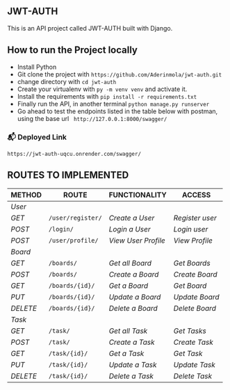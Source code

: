 ## JWT-AUTH

This is an API project called JWT-AUTH built with Django.

## How to run the Project locally

- Install Python
- Git clone the project with `https://github.com/Aderinmola/jwt-auth.git`
- change directory with `cd jwt-auth`
- Create your virtualenv with `py -m venv venv` and activate it.
- Install the requirements with `pip install -r requirements.txt`
- Finally run the API, in another terminal
  `python manage.py runserver`
- Go ahead to test the endpoints listed in the table below with postman, using the base url ` http://127.0.0.1:8000/swagger/`

### 📬 Deployed Link

`https://jwt-auth-uqcu.onrender.com/swagger/`

## ROUTES TO IMPLEMENTED

| METHOD   | ROUTE               | FUNCTIONALITY       | ACCESS          |
| -------- | ------------------- | ------------------- | --------------- |
| _User_   |
| _GET_    | `/user/register/`   | _Create a User_     | _Register user_ |
| _POST_   | `/login/`           | _Login a User_      | _Login user_    |
| _POST_   | `/user/profile/`    | _View User Profile_ | _View Profile_  |
| _Board_   |
| _GET_    | `/boards/`      | _Get all Board_      | _Get Boards_     |
| _POST_   | `/boards/`      | _Create a Board_     | _Create Board_   |
| _GET_    | `/boards/{id}/` | _Get a Board_        | _Get Board_      |
| _PUT_    | `/boards/{id}/` | _Update a Board_     | _Update Board_   |
| _DELETE_ | `/boards/{id}/` | _Delete a Board_     | _Delete Board_   |
| _Task_   |
| _GET_    | `/task/`      | _Get all Task_      | _Get Tasks_     |
| _POST_   | `/task/`      | _Create a Task_     | _Create Task_   |
| _GET_    | `/task/{id}/` | _Get a Task_        | _Get Task_      |
| _PUT_    | `/task/{id}/` | _Update a Task_     | _Update Task_   |
| _DELETE_ | `/task/{id}/` | _Delete a Task_     | _Delete Task_   |
